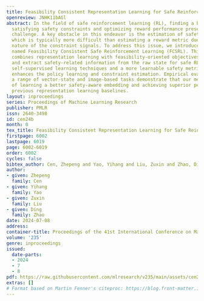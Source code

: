 ```yaml
---
title: Feasibility Consistent Representation Learning for Safe Reinforcement Learning
openreview: JNHK11bAGl
abstract: In the field of safe reinforcement learning (RL), finding a balance between
  satisfying safety constraints and optimizing reward performance presents a significant
  challenge. A key obstacle in this endeavor is the estimation of safety constraints,
  which is typically more difficult than estimating a reward metric due to the sparse
  nature of the constraint signals. To address this issue, we introduce a novel framework
  named Feasibility Consistent Safe Reinforcement Learning (FCSRL). This framework
  combines representation learning with feasibility-oriented objectives to identify
  and extract safety-related information from the raw state for safe RL. Leveraging
  self-supervised learning techniques and a more learnable safety metric, our approach
  enhances the policy learning and constraint estimation. Empirical evaluations across
  a range of vector-state and image-based tasks demonstrate that our method is capable
  of learning a better safety-aware embedding and achieving superior performance than
  previous representation learning baselines.
layout: inproceedings
series: Proceedings of Machine Learning Research
publisher: PMLR
issn: 2640-3498
id: cen24b
month: 0
tex_title: Feasibility Consistent Representation Learning for Safe Reinforcement Learning
firstpage: 6002
lastpage: 6019
page: 6002-6019
order: 6002
cycles: false
bibtex_author: Cen, Zhepeng and Yao, Yihang and Liu, Zuxin and Zhao, Ding
author:
- given: Zhepeng
  family: Cen
- given: Yihang
  family: Yao
- given: Zuxin
  family: Liu
- given: Ding
  family: Zhao
date: 2024-07-08
address:
container-title: Proceedings of the 41st International Conference on Machine Learning
volume: '235'
genre: inproceedings
issued:
  date-parts:
  - 2024
  - 7
  - 8
pdf: https://raw.githubusercontent.com/mlresearch/v235/main/assets/cen24b/cen24b.pdf
extras: []
# Format based on Martin Fenner's citeproc: https://blog.front-matter.io/posts/citeproc-yaml-for-bibliographies/
---
```


